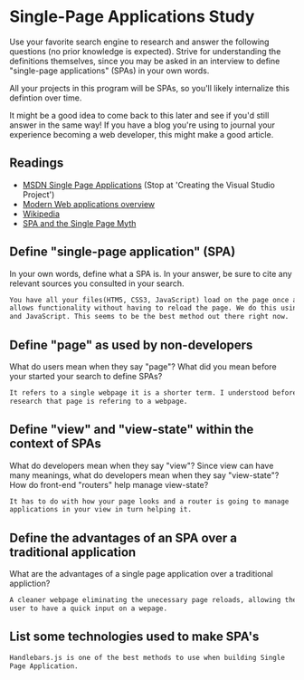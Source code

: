 # Single-Page Applications Study

Use your favorite search engine to research and answer the following questions
(no prior knowledge is expected). Strive for understanding the definitions
themselves, since you may be asked in an interview to define "single-page
applications" (SPAs) in your own words.

All your projects in this program will be SPAs, so you'll likely internalize
this defintion over time.

It might be a good idea to come back to this later and see if you'd still answer
in the same way! If you have a blog you're using to journal your experience
becoming a web developer, this might make a good article.

## Readings

-   [MSDN Single Page Applications](https://msdn.microsoft.com/en-us/magazine/dn463786.aspx) (Stop at 'Creating the Visual Studio Project')
-   [Modern Web applications overview](http://singlepageappbook.com/goal.html)
-   [Wikipedia](https://en.wikipedia.org/wiki/Single-page_application)
-   [SPA and the Single Page Myth](https://johnpapa.net/pageinspa/)

## Define "single-page application" (SPA)

In your own words, define what a SPA is. In your answer, be sure to cite any
relevant sources you consulted in your search.

```md
You have all your files(HTM5, CSS3, JavaScript) load on the page once and
allows functionality without having to reload the page. We do this using Ajax
and JavaScript. This seems to be the best method out there right now.
```

## Define "page" as used by non-developers

What do users mean when they say "page"? What did you mean before your started
your search to define SPAs?

```md
It refers to a single webpage it is a shorter term. I understood before my
research that page is refering to a webpage.
```

## Define "view" and "view-state" within the context of SPAs

What do developers mean when they say "view"? Since view can have many meanings,
what do developers mean when they say "view-state"? How do front-end "routers"
help manage view-state?

```md
It has to do with how your page looks and a router is going to manage
applications in your view in turn helping it.
```

## Define the advantages of an SPA over a traditional application

What are the advantages of a single page application over a traditional appliction?

```md
A cleaner webpage eliminating the unecessary page reloads, allowing the
user to have a quick input on a wepage.
```

## List some technologies used to make SPA's

```md
Handlebars.js is one of the best methods to use when building Single
Page Application.
```
